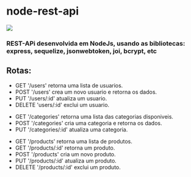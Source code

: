 # node-rest-api
<div > 
    <img src="https://skillicons.dev/icons?i=nodejs,express,postgres,docker" />
</div>

### REST-APi desenvolvida em NodeJs, usando as bibliotecas: express, sequelize, jsonwebtoken, joi, bcrypt, etc


## Rotas: 
<ul>
  <li>GET '/users' retorna uma lista de usuarios.</li>
  <li>POST '/users' crea um novo usuario e retorna os dados.</li>
  <li>PUT '/users/:id' atualiza um usuario.</li>
  <li>DELETE 'users/:id' exclui um usuario.</li>
</ul>  
<ul>
  <li>GET '/categories' retorna uma lista das categorias disponiveis.</li>
  <li>POST '/categories' cria uma categoria e retorna os dados.</li>
  <li>PUT '/categories/:id' atualiza uma categoria.</li>
</ul>
<ul>
  <li>GET '/products' retorna uma lista de produtos.</li>
  <li>GET '/products/:id' retorna um produto.</li>
  <li>POST '/products' cria um novo produto.</li>
  <li>PUT '/products/:id' atualiza um produto.</li>
  <li>DELETE '/products/:id' exclui um produto.</li>
</ul>

